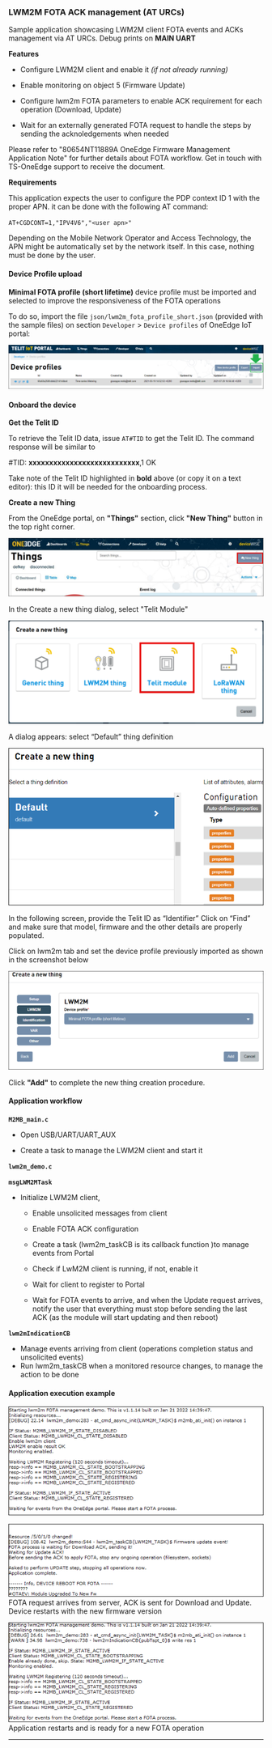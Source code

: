 
### LWM2M FOTA ACK management (AT URCs)

Sample application showcasing LWM2M client FOTA events and ACKs management via AT URCs. Debug prints on **MAIN UART**


**Features**


- Configure LWM2M client and enable it _(if not already running)_

- Enable monitoring on object 5 (Firmware Update)

- Configure lwm2m FOTA parameters to enable ACK requirement for each operation (Download, Update)

- Wait for an externally generated FOTA request to handle the steps by sending the acknoledgements when needed


Please refer to "80654NT11889A OneEdge Firmware Management Application Note" for further details about FOTA workflow. Get in touch with TS-OneEdge support to receive the document.

**Requirements**

This application expects the user to configure the PDP context ID 1 with the proper APN.
it can be done with the following AT command:

`AT+CGDCONT=1,"IPV4V6","<user apn>"`

Depending on the Mobile Network Operator and Access Technology, the APN might be automatically set by the network itself. In this case, nothing must be done by the user.

#### Device Profile upload

**Minimal FOTA profile (short lifetime)** device profile must be imported and selected to improve the responsiveness of the FOTA operations

To do so, import the file `json/lwm2m_fota_profile_short.json` (provided with the sample files) on section `Developer` > `Device profiles` of OneEdge IoT portal:

![](../../pictures/samples/lwm2m_device_profile_bordered.png)

#### Onboard the device

**Get the Telit ID**

To retrieve the Telit ID data, issue `AT#TID` to get the Telit ID. The command response will be similar to

\#TID: **xxxxxxxxxxxxxxxxxxxxxxxxxxx**,1
OK


Take note of the Telit ID highlighted in **bold** above (or copy it on a text editor): this ID it will be needed for the onboarding process.

**Create a new Thing**

From the OneEdge portal, on **"Things"** section, click **"New Thing"** button in the top right corner.

![](../../pictures/samples/lwm2m_new_thing_bordered.png)

In the Create a new thing dialog, select "Telit Module"

![](../../pictures/samples/lwm2m_telit_module_bordered.png)

A dialog appears: select “Default” thing definition

![](../../pictures/samples/lwm2m_fota_ack_default_thing_bordered.png)

In the following screen, provide the Telit ID as “Identifier”
Click on “Find” and make sure that model, firmware and the other details are properly
populated.

Click on lwm2m tab and set the device profile previously imported as shown in the screenshot below

![](../../pictures/samples/lwm2m_fota_ack_device_profile_bordered.png)

Click **"Add"** to complete the new thing creation procedure.

#### Application workflow

**`M2MB_main.c`**

- Open USB/UART/UART_AUX

- Create a task to manage the LWM2M client and start it


**`lwm2m_demo.c`**

**`msgLWM2MTask`**


- Initialize LWM2M client,

  - Enable unsolicited messages from client

  - Enable FOTA ACK configuration

  - Create a task \(lwm2m_taskCB is its callback function \)to manage events from Portal

  - Check if LwM2M client is running, if not, enable it

  - Wait for client to register to Portal

  - Wait for FOTA events to arrive, and when the Update request arrives, notify the user that everything must stop before sending the last ACK (as the module will start updating and then reboot)


**`lwm2mIndicationCB`**

- Manage events arriving from client \(operations completion status and unsolicited events\)
- Run lwm2m_taskCB when a monitored resource changes, to manage the action to be done




#### Application execution example

![](../../pictures/samples/lwm2m_fota_ack_at_1_bordered.png)

![](../../pictures/samples/lwm2m_fota_ack_at_2_bordered.png)
FOTA request arrives from server, ACK is sent for Download and Update. Device restarts with the new firmware version


![](../../pictures/samples/lwm2m_fota_ack_at_3_restart_bordered.png)
Application restarts and is ready for a new FOTA operation

---------------------

